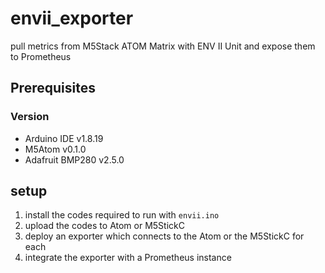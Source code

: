 # envii_exporter
pull metrics from M5Stack ATOM Matrix with ENV II Unit and expose them to Prometheus

## Prerequisites
### Version
- Arduino IDE v1.8.19
- M5Atom v0.1.0
- Adafruit BMP280 v2.5.0

## setup
1. install the codes required to run with `envii.ino`
1. upload the codes to Atom or M5StickC
1. deploy an exporter which connects to the Atom or the M5StickC for each
1. integrate the exporter with a Prometheus instance